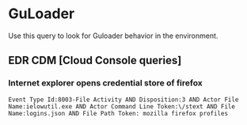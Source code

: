 # GuLoader

Use this query to look for Guloader behavior in the environment.

## EDR CDM [Cloud Console queries]

### Internet explorer opens credential store of firefox

~~~
Event Type Id:8003-File Activity AND Disposition:3 AND Actor File Name:ielowutil.exe AND Actor Command Line Token:\/stext AND File Name:logins.json AND File Path Token: mozilla firefox profiles
~~~